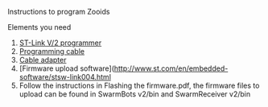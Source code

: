 Instructions to program Zooids

Elements you need
1. [ST-Link V/2 programmer](http://www.st.com/en/development-tools/st-link-v2.html)
1. [Programming cable](http://www.tag-connect.com/TC2030-IDC-NL)
1. [Cable adapter](http://www.tag-connect.com/ARM20-CTX)
1. [Firmware upload software](http://www.st.com/en/embedded-software/stsw-link004.html
1. Follow the instructions in Flashing the firmware.pdf, the firmware files to upload can be found in SwarmBots v2/bin and SwarmReceiver v2/bin
